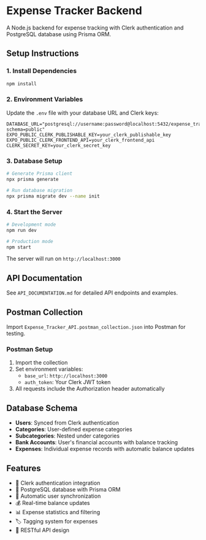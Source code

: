 # Expense Tracker Backend

A Node.js backend for expense tracking with Clerk authentication and PostgreSQL database using Prisma ORM.

## Setup Instructions

### 1. Install Dependencies
```bash
npm install
```

### 2. Environment Variables
Update the `.env` file with your database URL and Clerk keys:
```
DATABASE_URL="postgresql://username:password@localhost:5432/expense_tracker?schema=public"
EXPO_PUBLIC_CLERK_PUBLISHABLE_KEY=your_clerk_publishable_key
EXPO_PUBLIC_CLERK_FRONTEND_API=your_clerk_frontend_api
CLERK_SECRET_KEY=your_clerk_secret_key
```

### 3. Database Setup
```bash
# Generate Prisma client
npx prisma generate

# Run database migration
npx prisma migrate dev --name init
```

### 4. Start the Server
```bash
# Development mode
npm run dev

# Production mode
npm start
```

The server will run on `http://localhost:3000`

## API Documentation

See `API_DOCUMENTATION.md` for detailed API endpoints and examples.

## Postman Collection

Import `Expense_Tracker_API.postman_collection.json` into Postman for testing.

### Postman Setup
1. Import the collection
2. Set environment variables:
   - `base_url`: `http://localhost:3000`
   - `auth_token`: Your Clerk JWT token
3. All requests include the Authorization header automatically

## Database Schema

- **Users**: Synced from Clerk authentication
- **Categories**: User-defined expense categories
- **Subcategories**: Nested under categories
- **Bank Accounts**: User's financial accounts with balance tracking
- **Expenses**: Individual expense records with automatic balance updates

## Features

- 🔐 Clerk authentication integration
- 💾 PostgreSQL database with Prisma ORM
- 🔄 Automatic user synchronization
- 💰 Real-time balance updates
- 📊 Expense statistics and filtering
- 🏷️ Tagging system for expenses
- 📱 RESTful API design